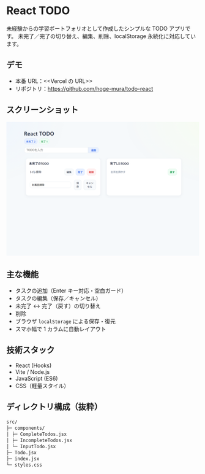 # React TODO

未経験からの学習ポートフォリオとして作成したシンプルな TODO アプリです。
未完了／完了の切り替え、編集、削除、localStorage 永続化に対応しています。

## デモ

- 本番 URL：<<Vercel の URL>>
- リポジトリ：https://github.com/hoge-mura/todo-react

## スクリーンショット

![React TODO Screenshot](./public/screenshot-main.png)

## 主な機能

- タスクの追加（Enter キー対応・空白ガード）
- タスクの編集（保存／キャンセル）
- 未完了 ↔ 完了（戻す）の切り替え
- 削除
- ブラウザ `localStorage` による保存・復元
- スマホ幅で 1 カラムに自動レイアウト

## 技術スタック

- React (Hooks)
- Vite / Node.js
- JavaScript (ES6)
- CSS（軽量スタイル）

## ディレクトリ構成（抜粋）

```
src/
├─ components/
│ ├─ CompleteTodos.jsx
│ ├─ IncompleteTodos.jsx
│ └─ InputTodo.jsx
├─ Todo.jsx
├─ index.jsx
└─ styles.css
```
